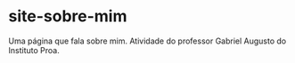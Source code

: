 # site-sobre-mim
  Uma página que fala sobre mim. Atividade do professor Gabriel Augusto do Instituto Proa.
